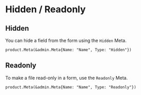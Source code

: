 # Hidden / Readonly

## Hidden

You can hide a field from the form using the `Hidden` Meta.

```
product.Meta(&admin.Meta{Name: "Name", Type: "Hidden"})
```

## Readonly

To make a file read-only in a form, use the `Readonly` Meta.

```
product.Meta(&admin.Meta{Name: "Name", Type: "Readonly"})
```
